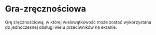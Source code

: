 # Gra-zręcznościowa
Grę zręcznościową, w której wielowątkowość może zostać wykorzystana do jednoczesnej obsługi wielu przeciwników na ekranie.
